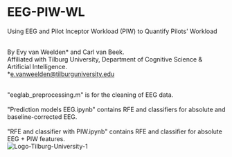 # EEG-PIW-WL
Using EEG and Pilot Inceptor Workload (PIW) to Quantify Pilots' Workload

<br>By Evy van Weelden* and Carl van Beek.
<br>Affiliated with Tilburg University, Department of Cognitive Science & Artificial Intelligence.
<br>*e.vanweelden@tilburguniversity.edu</br>

<br>"eeglab_preprocessing.m" is for the cleaning of EEG data.</br>
<br>"Prediction models EEG.ipynb" contains RFE and classifiers for absolute and baseline-corrected EEG.</br>
<br>"RFE and classifier with PIW.ipynb" contains RFE and classifier for absolute EEG + PIW features.</br>
![Logo-Tilburg-University-1](https://github.com/evyvanweelden/EEG-PIW-WL/assets/89483153/116ef3af-8dba-48a7-8ebf-eab6735d9186)
